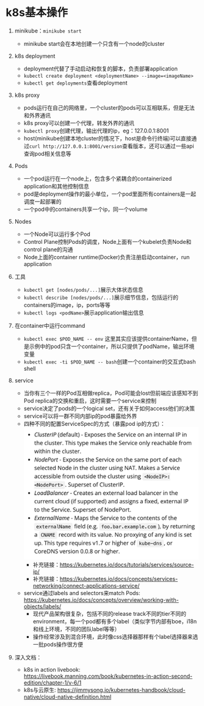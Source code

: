 # k8s基本操作

1. minikube：`minikube start` 
   - minikube start会在本地创建一个只含有一个node的cluster
2. k8s deployment
   - deployment代替了手动启动和恢复的脚本，负责部署application
   - `kubectl create deployment <deploymentName> --image=<imageName>`
   - `kubectl get deployments`查看deployment
3. k8s proxy
   - pods运行在自己的网络里，一个cluster的pods可以互相联系，但是无法和外界通讯
   - k8s proxy可以创建一个代理，转发外界的通讯
   - `kubectl proxy`创建代理，输出代理的ip，eg：127.0.0.1:8001
   - host(minikube创建本地cluster的情况下，host是命令行终端)可以直接通过`curl http://127.0.0.1:8001/version`查看版本，还可以通过一些api查询pod相关信息等
4. Pods
   - 一个pod运行在一个node上，包含多个紧耦合的containerized application和其他控制信息
   - pod是deployment操作的最小单位，一个pod里面所有containers是一起调度一起部署的
   - 一个pod中的containers共享一个ip，同一个volume

5. Nodes
   - 一个Node可以运行多个Pod
   - Control Plane控制Pods的调度，Node上面有一个kubelet负责Node和control plane的沟通
   - Node上面的container runtime(Docker)负责注册启动container，run application
6. 工具
   - `kubectl get [nodes/pods/...]`展示大体状态信息
   - `kubectl describe [nodes/pods/...]`展示细节信息，包括运行的containers的image，ip，ports等等
   - `kubectl logs <podName>`展示application输出信息
7. 在container中运行command
   - `kubectl exec $POD_NAME -- env` 这里其实应该提供containerName，但是示例中的pod只含一个container，所以只提供了podName，输出环境变量
   - `kubectl exec -ti $POD_NAME -- bash`创建一个container的交互式bash shell
8. service
   - 当你有三个一样的Pod互相做replica，Pod可能会lost但前端应该感知不到Pod replica的交换和重启，这时需要一个service来控制
   - service决定了pods的一个logical set，还有关于如何access他们的决策
   - service可以将一群不同内部ip的pod暴露给外界
   - 四种不同的配置ServiceSpec的方式（暴露pod ip的方式）：<img src="./img/serviceSpec.jpg" style="zoom:50%;" />
     - 补充链接：https://kubernetes.io/docs/tutorials/services/source-ip/
     - 补充链接：https://kubernetes.io/docs/concepts/services-networking/connect-applications-service/
   - service通过labels and selectors来match Pods: https://kubernetes.io/docs/concepts/overview/working-with-objects/labels/
     - 现代产品架构很复杂，包括不同的release track不同的tier不同的environment，每一个pod都有多个label（类似字节内部有boe，i18n和线上环境，不同的团队label等等）
     - 操作经常涉及到混合环境，此时像css选择器那样有个label选择器来选一批pods操作很方便

9. 深入文档：
   - k8s in action livebook: https://livebook.manning.com/book/kubernetes-in-action-second-edition/chapter-1/v-6/1
   - k8s与云原生: https://jimmysong.io/kubernetes-handbook/cloud-native/cloud-native-definition.html
